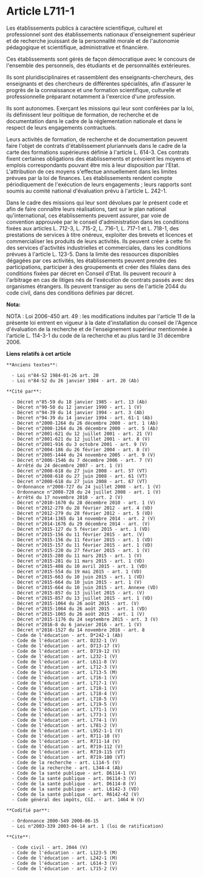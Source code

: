 # Article L711-1

Les établissements publics à caractère scientifique, culturel et professionnel sont des établissements nationaux
d'enseignement supérieur et de recherche jouissant de la personnalité morale et de l'autonomie pédagogique et scientifique,
administrative et financière.

Ces établissements sont gérés de façon démocratique avec le concours de l'ensemble des personnels, des étudiants et de
personnalités extérieures.

Ils sont pluridisciplinaires et rassemblent des enseignants-chercheurs, des enseignants et des chercheurs de différentes
spécialités, afin d'assurer le progrès de la connaissance et une formation scientifique, culturelle et professionnelle
préparant notamment à l'exercice d'une profession.

Ils sont autonomes. Exerçant les missions qui leur sont conférées par la loi, ils définissent leur politique de formation, de
recherche et de documentation dans le cadre de la réglementation nationale et dans le respect de leurs engagements
contractuels.

Leurs activités de formation, de recherche et de documentation peuvent faire l'objet de contrats d'établissement pluriannuels
dans le cadre de la carte des formations supérieures définie à l'article L. 614-3. Ces contrats fixent certaines obligations
des établissements et prévoient les moyens et emplois correspondants pouvant être mis à leur disposition par l'Etat.
L'attribution de ces moyens s'effectue annuellement dans les limites prévues par la loi de finances. Les établissements
rendent compte périodiquement de l'exécution de leurs engagements ; leurs rapports sont soumis au comité national
d'évaluation prévu à l'article L. 242-1.

Dans le cadre des missions qui leur sont dévolues par le présent code et afin de faire connaître leurs réalisations, tant sur
le plan national qu'international, ces établissements peuvent assurer, par voie de convention approuvée par le conseil
d'administration dans les conditions fixées aux articles L. 712-3, L. 715-2, L. 716-1, L. 717-1 et L. 718-1, des prestations
de services à titre onéreux, exploiter des brevets et licences et commercialiser les produits de leurs activités. Ils peuvent
créer à cette fin des services d'activités industrielles et commerciales, dans les conditions prévues à l'article L. 123-5.
Dans la limite des ressources disponibles dégagées par ces activités, les établissements peuvent prendre des participations,
participer à des groupements et créer des filiales dans des conditions fixées par décret en Conseil d'Etat. Ils peuvent
recourir à l'arbitrage en cas de litiges nés de l'exécution de contrats passés avec des organismes étrangers. Ils peuvent
transiger au sens de l'article 2044 du code civil, dans des conditions définies par décret.

**Nota:**

NOTA : Loi 2006-450 art. 49 : les modifications induites par l'article 11 de la présente loi entrent en vigueur à la date
d'installation du conseil de l'Agence d'évaluation de la recherche et de l'enseignement supérieur mentionnée à l'article L.
114-3-1 du code de la recherche et au plus tard le 31 décembre 2006.

**Liens relatifs à cet article**

	**Anciens textes**:

	  - Loi n°84-52 1984-01-26 art. 20
	  - Loi n°84-52 du 26 janvier 1984 - art. 20 (Ab)

	**Cité par**:

	  - Décret n°85-59 du 18 janvier 1985 - art. 13 (Ab)
	  - Décret n°90-50 du 12 janvier 1990 - art. 1 (V)
	  - Décret n°94-39 du 14 janvier 1994 - art. 3 (Ab)
	  - Décret n°94-39 du 14 janvier 1994 - art. 61-1 (Ab)
	  - Décret n°2000-1264 du 26 décembre 2000 - art. 1 (Ab)
	  - Décret n°2000-1264 du 26 décembre 2000 - art. 5 (Ab)
	  - Décret n°2001-621 du 12 juillet 2001 - art. 21 (V)
	  - Décret n°2001-621 du 12 juillet 2001 - art. 8 (V)
	  - Décret n°2001-916 du 3 octobre 2001 - art. 9 (V)
	  - Décret n°2004-186 du 26 février 2004 - art. 8 (V)
	  - Décret n°2005-1444 du 24 novembre 2005 - art. 9 (V)
	  - Décret n°2006-1546 du 7 décembre 2006 - art. 7 (V)
	  - Arrêté du 24 décembre 2007 - art. 1 (V)
	  - Décret n°2008-618 du 27 juin 2008 - art. 57 (VT)
	  - Décret n°2008-618 du 27 juin 2008 - art. 61 (VT)
	  - Décret n°2008-618 du 27 juin 2008 - art. 67 (VT)
	  - Ordonnance n°2008-727 du 24 juillet 2008 - art. 1 (V)
	  - Ordonnance n°2008-728 du 24 juillet 2008 - art. 1 (V)
	  - Arrêté du 17 novembre 2010 - art. 2 (V)
	  - Décret n°2010-1670 du 28 décembre 2010 - art. 1 (V)
	  - Décret n°2012-279 du 28 février 2012 - art. 4 (VD)
	  - Décret n°2012-279 du 28 février 2012 - art. 5 (VD)
	  - Décret n°2014-1365 du 14 novembre 2014 - art. 2 (V)
	  - Décret n°2014-1676 du 29 décembre 2014 - art. (V)
	  - Décret n°2015-127 du 5 février 2015 - art. 1 (VD)
	  - Décret n°2015-156 du 11 février 2015 - art. (V)
	  - Décret n°2015-156 du 11 février 2015 - art. 1 (VD)
	  - Décret n°2015-157 du 11 février 2015 - art. 1 (VD)
	  - Décret n°2015-220 du 27 février 2015 - art. 1 (V)
	  - Décret n°2015-280 du 11 mars 2015 - art. 1 (V)
	  - Décret n°2015-281 du 11 mars 2015 - art. 1 (VD)
	  - Décret n°2015-408 du 10 avril 2015 - art. 1 (VD)
	  - Décret n°2015-554 du 19 mai 2015 - art. 1 (VD)
	  - Décret n°2015-663 du 10 juin 2015 - art. 1 (VD)
	  - Décret n°2015-664 du 10 juin 2015 - art. 1 (V)
	  - Décret n°2015-664 du 10 juin 2015 - art. Annexe (VD)
	  - Décret n°2015-857 du 13 juillet 2015 - art. (V)
	  - Décret n°2015-857 du 13 juillet 2015 - art. 1 (VD)
	  - Décret n°2015-1064 du 26 août 2015 - art. (V)
	  - Décret n°2015-1064 du 26 août 2015 - art. 1 (VD)
	  - Décret n°2015-1065 du 26 août 2015 - art. 1 (V)
	  - Décret n°2015-1176 du 24 septembre 2015 - art. 3 (V)
	  - Décret n°2016-8 du 6 janvier 2016 - art. 1 (V)
	  - Décret n°2016-1527 du 14 novembre 2016 - art. 8
	  - Code de l'éducation - art. D*242-1 (Ab)
	  - Code de l'éducation - art. D232-1 (V)
	  - Code de l'éducation - art. D713-17 (V)
	  - Code de l'éducation - art. D719-12 (V)
	  - Code de l'éducation - art. L232-1 (V)
	  - Code de l'éducation - art. L611-8 (V)
	  - Code de l'éducation - art. L712-3 (V)
	  - Code de l'éducation - art. L713-5 (M)
	  - Code de l'éducation - art. L716-1 (V)
	  - Code de l'éducation - art. L717-1 (V)
	  - Code de l'éducation - art. L718-1 (V)
	  - Code de l'éducation - art. L718-4 (V)
	  - Code de l'éducation - art. L718-5 (V)
	  - Code de l'éducation - art. L719-5 (V)
	  - Code de l'éducation - art. L771-1 (V)
	  - Code de l'éducation - art. L773-1 (V)
	  - Code de l'éducation - art. L774-1 (V)
	  - Code de l'éducation - art. L781-2 (V)
	  - Code de l'éducation - art. L952-1-1 (V)
	  - Code de l'éducation - art. R711-10 (V)
	  - Code de l'éducation - art. R711-14 (V)
	  - Code de l'éducation - art. R719-112 (V)
	  - Code de l'éducation - art. R719-115 (VT)
	  - Code de l'éducation - art. R719-180 (VT)
	  - Code de la recherche - art. L114-5 (V)
	  - Code de la recherche - art. L344-4 (Ab)
	  - Code de la santé publique - art. D6114-1 (V)
	  - Code de la santé publique - art. D6114-3 (V)
	  - Code de la santé publique - art. D6114-8 (V)
	  - Code de la santé publique - art. L6142-3 (VD)
	  - Code de la santé publique - art. R6142-42 (V)
	  - Code général des impôts, CGI. - art. 1464 H (V)

	**Codifié par**:

	  - Ordonnance 2000-549 2000-06-15
	  - Loi n°2003-339 2003-04-14 art. 1 (loi de ratification)

	**Cite**:

	  - Code civil - art. 2044 (V)
	  - Code de l'éducation - art. L123-5 (M)
	  - Code de l'éducation - art. L242-1 (M)
	  - Code de l'éducation - art. L614-3 (V)
	  - Code de l'éducation - art. L715-2 (V)
